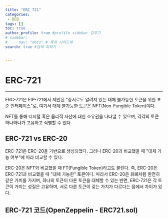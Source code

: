 ```yaml
---
title: "ERC 721"
categories:
 - BEB
tags: [] 
toc: true
author_profile: true #profile sidebar 감추기
# sidebar:
#     nav: "docs" # 목차 사이드바
search: true #검색 피하기


---
```




# ERC-721

------

ERC-721은 EIP-721에서 제안된 "증서로도 알려져 있는 대체 불가능한 토큰을 위한 표준 인터페이스"로, 여기서 대체 불가능한 토큰은 NFT(Non-Fungible Token)이다.

NFT를 통해 디지털 혹은 물리적 자산에 대한 소유권을 나타낼 수 있으며, 각각의 토큰 하나하나가 고유하고 식별할 수 있다.



## ERC-721 vs ERC-20

ERC-721은 ERC-20을 기반으로 생성되었다. 그러나 ERC-20과 비교했을 때 "대체 가능 여부"에 따라 비교할 수 있다.

ERC-20은 NFT와 비교했을 때 FT(Fungible Token)라고도 불린다. 즉, ERC-20은 ERC-721과 비교했을 때 "대체 가능한" 토큰이다. 따라서 ERC-20은 화폐처럼 완전히 같은 가치를 가지며, 하나의 토큰이 다른 토큰을 대체할 수 있는 반면, ERC-721은 각 토큰이 가지는 성질은 고유하며, 서로 다른 토큰이 갖는 가치가 다르다는 점에서 차이가 있다.



## ERC-721 코드(OpenZeppelin - ERC721.sol)

